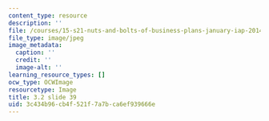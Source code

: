 ```yaml
---
content_type: resource
description: ''
file: /courses/15-s21-nuts-and-bolts-of-business-plans-january-iap-2014/3c434b96cb4f521f7a7bca6ef939666e_Slide39.JPG
file_type: image/jpeg
image_metadata:
  caption: ''
  credit: ''
  image-alt: ''
learning_resource_types: []
ocw_type: OCWImage
resourcetype: Image
title: 3.2 slide 39
uid: 3c434b96-cb4f-521f-7a7b-ca6ef939666e
---
```

